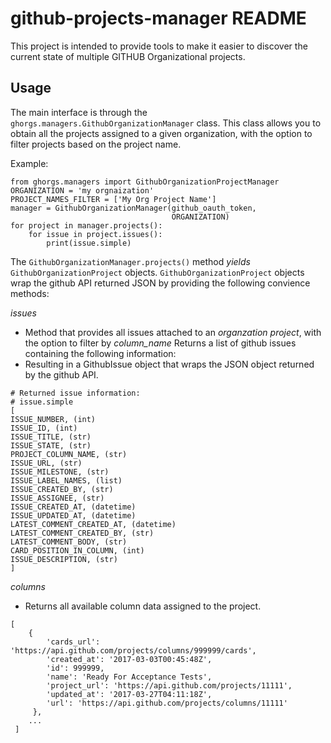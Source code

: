# github-projects-manager README

This project is intended to provide tools to make it easier to discover the current state of multiple GITHUB Organizational projects.

## Usage

The main interface is through the `ghorgs.managers.GithubOrganizationManager` class.
This class allows you to obtain all the projects assigned to a given organization, with the option to filter projects based on the project name.


Example:
```
from ghorgs.managers import GithubOrganizationProjectManager
ORGANIZATION = 'my orgnaization'
PROJECT_NAMES_FILTER = ['My Org Project Name']
manager = GithubOrganizationManager(github_oauth_token,
                                    ORGANIZATION)
for project in manager.projects():
    for issue in project.issues():
        print(issue.simple)
```

The `GithubOrganizationManager.projects()` method *yields* `GithubOrganizationProject` objects.
`GithubOrganizationProject` objects wrap the github API returned JSON by providing the following convience methods:

*issues*

- Method that provides all issues attached to an *organzation project*, with the option to filter by *column_name*
    Returns a list of github issues containing the following information:
- Resulting in a GithubIssue object that wraps the JSON object returned by the github API.

```
# Returned issue information:
# issue.simple
[
ISSUE_NUMBER, (int)
ISSUE_ID, (int)
ISSUE_TITLE, (str)
ISSUE_STATE, (str)
PROJECT_COLUMN_NAME, (str)
ISSUE_URL, (str)
ISSUE_MILESTONE, (str)
ISSUE_LABEL_NAMES, (list)
ISSUE_CREATED_BY, (str)
ISSUE_ASSIGNEE, (str)
ISSUE_CREATED_AT, (datetime)
ISSUE_UPDATED_AT, (datetime)
LATEST_COMMENT_CREATED_AT, (datetime)
LATEST_COMMENT_CREATED_BY, (str)
LATEST_COMMENT_BODY, (str)
CARD_POSITION_IN_COLUMN, (int)
ISSUE_DESCRIPTION, (str)
]
```

*columns*

- Returns all available column data assigned to the project.
```
[
    {
        'cards_url': 'https://api.github.com/projects/columns/999999/cards',
        'created_at': '2017-03-03T00:45:48Z',
        'id': 999999,
        'name': 'Ready For Acceptance Tests',
        'project_url': 'https://api.github.com/projects/11111',
        'updated_at': '2017-03-27T04:11:18Z',
        'url': 'https://api.github.com/projects/columns/11111'
     },
    ...     
 ]
```
